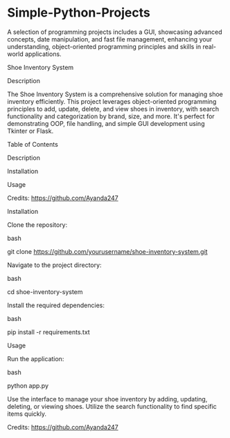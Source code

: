 # Simple-Python-Projects
A selection of programming projects includes a GUI, showcasing advanced concepts, date manipulation, and fast file management, enhancing your understanding, object-oriented programming principles and skills in real-world applications.


Shoe Inventory System

Description

The Shoe Inventory System is a comprehensive solution for managing shoe inventory efficiently. This project leverages object-oriented programming principles to add, update, delete, and view shoes in inventory, with search functionality and categorization by brand, size, and more. It's perfect for demonstrating OOP, file handling, and simple GUI development using Tkinter or Flask.


Table of Contents

Description

Installation

Usage

Credits: https://github.com/Ayanda247

Installation

Clone the repository:

bash

git clone https://github.com/yourusername/shoe-inventory-system.git

Navigate to the project directory:

bash

cd shoe-inventory-system

Install the required dependencies:

bash

pip install -r requirements.txt

Usage

Run the application:

bash

python app.py

Use the interface to manage your shoe inventory by adding, updating, deleting, or viewing shoes. Utilize the search functionality to find specific items quickly.

Credits: https://github.com/Ayanda247







